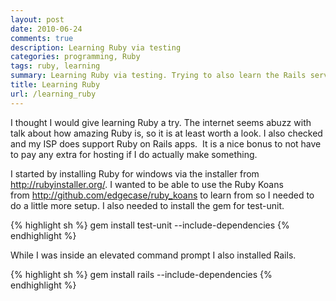 ```yaml
---
layout: post
date: 2010-06-24
comments: true
description: Learning Ruby via testing
categories: programming, Ruby
tags: ruby, learning
summary: Learning Ruby via testing. Trying to also learn the Rails server enivronment as well.
title: Learning Ruby
url: /learning_ruby
---
```


I thought I would give learning Ruby a try. The internet seems abuzz with talk about how amazing Ruby is, so it is at least worth a look. I also checked and my ISP does support Ruby on Rails apps.  It is a nice bonus to not have to pay any extra for hosting if I do actually make something.

I started by installing Ruby for windows via the installer from <http://rubyinstaller.org/>. I wanted to be able to use the Ruby Koans from <http://github.com/edgecase/ruby_koans> to learn from so I needed to do a little more setup. I also needed to install the gem for test-unit.

{% highlight sh %}
gem install test-unit --include-dependencies
{% endhighlight %}

While I was inside an elevated command prompt I also installed Rails.

{% highlight sh %}
gem install rails --include-dependencies
{% endhighlight %}
